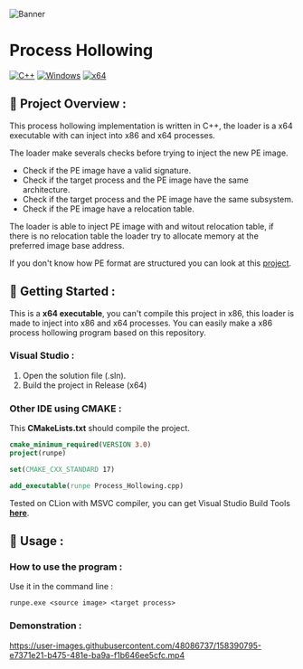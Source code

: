 ![Banner](https://user-images.githubusercontent.com/48086737/170040578-382b2a4f-26ca-42c4-b869-c5c68e6abf3d.png)


# Process Hollowing

 [![C++](https://img.shields.io/badge/language-C%2B%2B-%23f34b7d.svg?style=for-the-badge&logo=appveyor)](https://en.wikipedia.org/wiki/C%2B%2B) [![Windows](https://img.shields.io/badge/platform-Windows-0078d7.svg?style=for-the-badge&logo=appveyor)](https://en.wikipedia.org/wiki/Microsoft_Windows) [![x64](https://img.shields.io/badge/arch-x64-green.svg?style=for-the-badge&logo=appveyor)](https://en.wikipedia.org/wiki/X64)

## :open_book: Project Overview :

This process hollowing implementation is written in C++, the loader is a x64 executable with can inject into x86 and x64 processes.

The loader make severals checks before trying to inject the new PE image.

- Check if the PE image have a valid signature.
- Check if the target process and the PE image have the same architecture.
- Check if the target process and the PE image have the same subsystem.
- Check if the PE image have a relocation table.

The loader is able to inject PE image with and witout relocation table, if there is no relocation table the loader try to allocate memory at the preferred image base address.

If you don't know how PE format are structured you can look at this [project](https://github.com/adamhlt/PE-Explorer).

## :rocket: Getting Started :

This is a **x64 executable**, you can't compile this project in x86, this loader is made to inject into x86 and x64 processes.
You can easily make a x86 process hollowing program based on this repository.

### Visual Studio :

1. Open the solution file (.sln).
2. Build the project in Release (x64)

### Other IDE using CMAKE :

This **CMakeLists.txt** should compile the project.

```cmake
cmake_minimum_required(VERSION 3.0)
project(runpe)

set(CMAKE_CXX_STANDARD 17)

add_executable(runpe Process_Hollowing.cpp)
```

Tested on CLion with MSVC compiler, you can get Visual Studio Build Tools [**here**](https://visualstudio.microsoft.com/fr/downloads/?q=build+tools).

## 🧪 Usage :

### How to use the program :

Use it in the command line :

```shell
runpe.exe <source image> <target process>
```

### Demonstration :
https://user-images.githubusercontent.com/48086737/158390795-e7371e21-b475-481e-ba9a-f1b646ee5cfc.mp4
